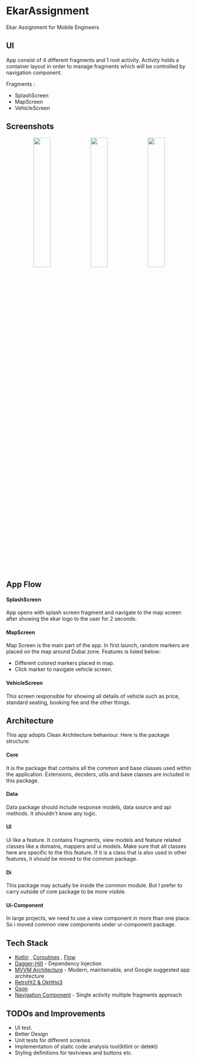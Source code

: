 # EkarAssignment
Ekar Assignment for Mobile Engineers

## UI
App consist of 4 different fragments and 1 root activity. Activity holds a container layout in order to manage fragments which will be controlled by navigation component.

Fragments :
* SplashScreen
* MapScreen
* VehicleScreen

## Screenshots

<p align="center">
<img src="https://user-images.githubusercontent.com/13941871/147888181-8e279fa3-6971-494f-8fa4-130a3d7dd292.jpg" width="30%" />  
<img src="https://user-images.githubusercontent.com/13941871/147887838-8ceb6264-07fd-479a-8969-ceb0aca27873.jpg" width="30%" />  
<img src="https://user-images.githubusercontent.com/13941871/147887798-9bbd3d2d-737e-4bcb-b786-c80f90e86f15.jpg" width="30%" />  
</p>

## App Flow
#### SplashScreen
App opens with splash screen fragment and navigate to the map screen after showing the ekar logo to the user for 2 seconds.

#### MapScreen
Map Screen is the main part of the app. In first launch, random markers are placed on the map around Dubai zone. Features is listed below:
* Different colored markers placed in map.
* Click marker to navigate vehicle screen.

#### VehicleScreen
This screen responsible for showing all details of vehicle such as price, standard seating, booking fee and the other things.

## Architecture
This app adopts Clean Architecture behaviour. Here is the package structure:

#### Core
It is the package that contains all the common and base classes used within the application. 
Extensions, deciders, utils and base classes are included in this package.

#### Data
Data package should include response models, data source and api methods. It shouldn't know any logic.

#### UI 
Ui like a feature. It contains Fragments, view models and feature related classes like a domains, mappers and ui models.
Make sure that all classes here are specific to the this feature. If it is a class that is also used in other features, it should be moved to the common package.

#### Di
This package may actually be inside the common module. But I prefer to carry outside of core package to be more visible. 

#### Ui-Component
In large projects, we need to use a view component in more than one place. So i moved common view components under ui-component package.

## Tech Stack
* [Kotlin](https://kotlinlang.org/) , [Coroutines](https://github.com/Kotlin/kotlinx.coroutines) , [Flow](https://kotlin.github.io/kotlinx.coroutines/kotlinx-coroutines-core/kotlinx.coroutines.flow/)
* [Dagger-Hilt](https://developer.android.com/training/dependency-injection/hilt-android) - Dependency Injection
* [MVVM Architecture](https://developer.android.com/jetpack/guide) - Modern, maintainable, and Google suggested app architecture
* [Retrofit2 & OkHttp3](https://github.com/square/retrofit)
* [Gson](https://github.com/google/gson)
* [Navigation Component](https://developer.android.com/guide/navigation) - Single activity multiple fragments approach


## TODOs and Improvements
- UI test.
- Better Design
- Unit tests for different screnios
- Implementation of static code analysis tool(ktlint or detekt)
- Styling definitions for textviews and buttons etc.
